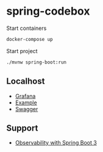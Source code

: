 # spring-codebox

Start containers
```bash
docker-compose up
```
Start project
```bash
./mvnw spring-boot:run
```

## Localhost
* [Grafana](http://localhost:3000)
* [Example](http://localhost:6543/example?name=oi)
* [Swagger](http://localhost:6543/swagger.html)

## Support
* [Observability with Spring Boot 3](https://spring.io/blog/2022/10/12/observability-with-spring-boot-3)